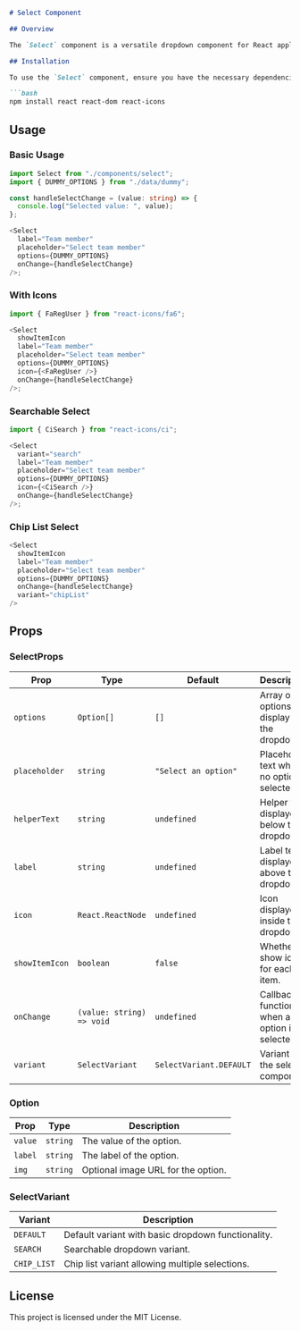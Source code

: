 ````markdown:README.md
# Select Component

## Overview

The `Select` component is a versatile dropdown component for React applications. It supports various features such as search, chip list selection, and custom icons.

## Installation

To use the `Select` component, ensure you have the necessary dependencies installed:

```bash
npm install react react-dom react-icons
````

## Usage

### Basic Usage

```typescript
import Select from "./components/select";
import { DUMMY_OPTIONS } from "./data/dummy";

const handleSelectChange = (value: string) => {
  console.log("Selected value: ", value);
};

<Select
  label="Team member"
  placeholder="Select team member"
  options={DUMMY_OPTIONS}
  onChange={handleSelectChange}
/>;
```

### With Icons

```typescript
import { FaRegUser } from "react-icons/fa6";

<Select
  showItemIcon
  label="Team member"
  placeholder="Select team member"
  options={DUMMY_OPTIONS}
  icon={<FaRegUser />}
  onChange={handleSelectChange}
/>;
```

### Searchable Select

```typescript
import { CiSearch } from "react-icons/ci";

<Select
  variant="search"
  label="Team member"
  placeholder="Select team member"
  options={DUMMY_OPTIONS}
  icon={<CiSearch />}
  onChange={handleSelectChange}
/>;
```

### Chip List Select

```typescript
<Select
  showItemIcon
  label="Team member"
  placeholder="Select team member"
  options={DUMMY_OPTIONS}
  onChange={handleSelectChange}
  variant="chipList"
/>
```

## Props

### SelectProps

| Prop           | Type                      | Default                 | Description                                   |
| -------------- | ------------------------- | ----------------------- | --------------------------------------------- |
| `options`      | `Option[]`                | `[]`                    | Array of options to display in the dropdown.  |
| `placeholder`  | `string`                  | `"Select an option"`    | Placeholder text when no option is selected.  |
| `helperText`   | `string`                  | `undefined`             | Helper text displayed below the dropdown.     |
| `label`        | `string`                  | `undefined`             | Label text displayed above the dropdown.      |
| `icon`         | `React.ReactNode`         | `undefined`             | Icon displayed inside the dropdown.           |
| `showItemIcon` | `boolean`                 | `false`                 | Whether to show icons for each item.          |
| `onChange`     | `(value: string) => void` | `undefined`             | Callback function when an option is selected. |
| `variant`      | `SelectVariant`           | `SelectVariant.DEFAULT` | Variant of the select component.              |

### Option

| Prop    | Type     | Description                        |
| ------- | -------- | ---------------------------------- |
| `value` | `string` | The value of the option.           |
| `label` | `string` | The label of the option.           |
| `img`   | `string` | Optional image URL for the option. |

### SelectVariant

| Variant     | Description                                        |
| ----------- | -------------------------------------------------- |
| `DEFAULT`   | Default variant with basic dropdown functionality. |
| `SEARCH`    | Searchable dropdown variant.                       |
| `CHIP_LIST` | Chip list variant allowing multiple selections.    |

## License

This project is licensed under the MIT License.

